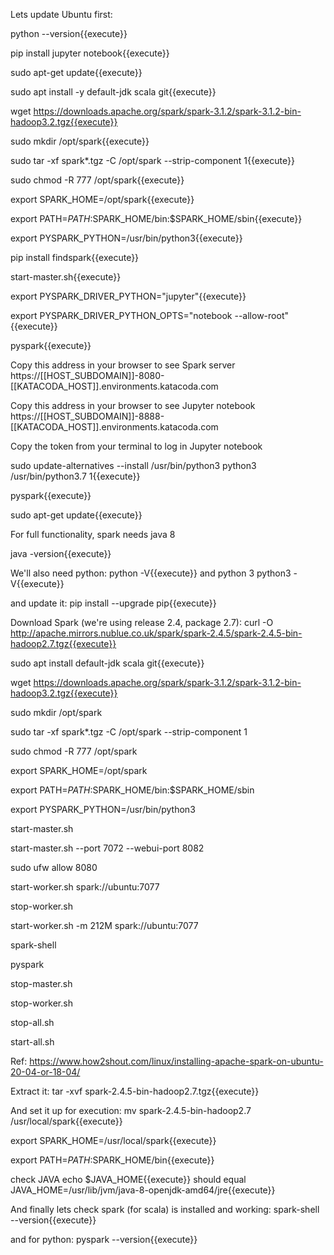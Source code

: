 Lets update Ubuntu first:

python --version{{execute}}

pip install jupyter notebook{{execute}}

sudo apt-get update{{execute}}

sudo apt install -y default-jdk scala git{{execute}}

wget https://downloads.apache.org/spark/spark-3.1.2/spark-3.1.2-bin-hadoop3.2.tgz{{execute}}

sudo mkdir /opt/spark{{execute}}

sudo tar -xf spark*.tgz -C /opt/spark --strip-component 1{{execute}}

sudo chmod -R 777 /opt/spark{{execute}}

export SPARK_HOME=/opt/spark{{execute}}

export PATH=$PATH:$SPARK_HOME/bin:$SPARK_HOME/sbin{{execute}}

export PYSPARK_PYTHON=/usr/bin/python3{{execute}}

pip install findspark{{execute}}

start-master.sh{{execute}}

export PYSPARK_DRIVER_PYTHON="jupyter"{{execute}}

export PYSPARK_DRIVER_PYTHON_OPTS="notebook --allow-root"{{execute}}

pyspark{{execute}}

Copy this address in your browser to see Spark server https://[[HOST_SUBDOMAIN]]-8080-[[KATACODA_HOST]].environments.katacoda.com

Copy this address in your browser to see Jupyter notebook https://[[HOST_SUBDOMAIN]]-8888-[[KATACODA_HOST]].environments.katacoda.com

Copy the token from your terminal to log in Jupyter notebook

sudo update-alternatives --install /usr/bin/python3 python3 /usr/bin/python3.7 1{{execute}}

pyspark{{execute}}

sudo apt-get update{{execute}}

For full functionality, spark needs java 8

java -version{{execute}}

We'll also need python:
python -V{{execute}}
and python 3
python3 -V{{execute}}

and update it: pip install --upgrade pip{{execute}}

Download Spark (we're using release 2.4, package 2.7): curl -O http://apache.mirrors.nublue.co.uk/spark/spark-2.4.5/spark-2.4.5-bin-hadoop2.7.tgz{{execute}}

sudo apt install default-jdk scala git{{execute}}

wget https://downloads.apache.org/spark/spark-3.1.2/spark-3.1.2-bin-hadoop3.2.tgz{{execute}}

sudo mkdir /opt/spark

sudo tar -xf spark*.tgz -C /opt/spark --strip-component 1

sudo chmod -R 777 /opt/spark

export SPARK_HOME=/opt/spark

export PATH=$PATH:$SPARK_HOME/bin:$SPARK_HOME/sbin

export PYSPARK_PYTHON=/usr/bin/python3

start-master.sh

start-master.sh --port 7072 --webui-port 8082

sudo ufw allow 8080

start-worker.sh spark://ubuntu:7077

stop-worker.sh

start-worker.sh -m 212M spark://ubuntu:7077

spark-shell

pyspark

stop-master.sh

stop-worker.sh

stop-all.sh

start-all.sh

Ref: https://www.how2shout.com/linux/installing-apache-spark-on-ubuntu-20-04-or-18-04/

Extract it: tar -xvf spark-2.4.5-bin-hadoop2.7.tgz{{execute}}

And set it up for execution: mv spark-2.4.5-bin-hadoop2.7 /usr/local/spark{{execute}}

export SPARK_HOME=/usr/local/spark{{execute}}

export PATH=$PATH:$SPARK_HOME/bin{{execute}}

check JAVA echo $JAVA_HOME{{execute}} should equal JAVA_HOME=/usr/lib/jvm/java-8-openjdk-amd64/jre{{execute}}

And finally lets check spark (for scala) is installed and working: spark-shell --version{{execute}}

and for python: pyspark --version{{execute}}
